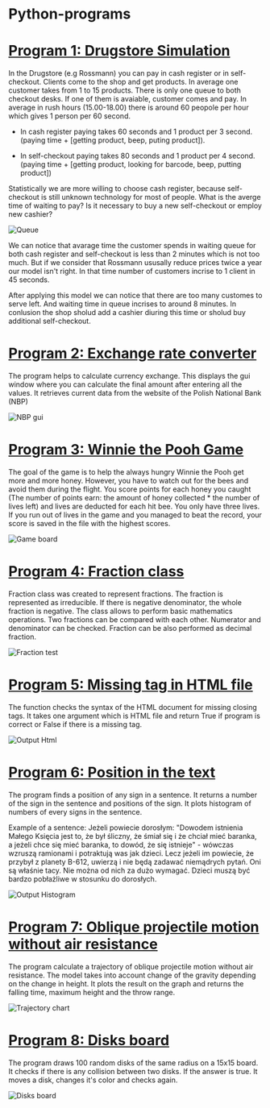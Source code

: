 # Python-programs

# [Program 1: Drugstore Simulation](https://github.com/JuneMaths/Python-programs/blob/main/Drugstore_queue_simulation/Drugstore_queue_simulation.py)

In the Drugstore (e.g Rossmann) you can pay in cash register or in self-checkout. Clients come to the shop and get products. In average one customer takes from 1 to 15 products. There is only one queue to both checkout desks. If one of them is avaiable, customer comes and pay. In average in rush hours (15.00-18.00) there is around 60 peopole per hour which gives 1 person per 60 second.

- In cash register paying takes 60 seconds and 1 product per 3 second. 
(paying time + [getting product, beep, puting product]). 

- In self-checkout paying takes 80 seconds and 1 product per 4 second. 
(paying time + [getting product, looking for barcode, beep, putting product]) 

Statistically we are more willing to choose cash register, because self-checkout is still unknown technology for most of people. 
What is the averge time of waiting to pay? Is it necessary to buy a new self-checkout or employ new cashier?

![Queue](queue.PNG)

We can notice that avarage time the customer spends in waiting queue for both cash register and self-checkout is less than 2 minutes which is not too much. But if we consider that Rossmann ususally reduce prices twice a year our model isn't right. In that time number of customers incrise to 1 client in 45 seconds. 

After applying this model we can notice that there are too many customes to serve left. And waiting time in queue incrises to around 8 minutes. In conlusion the shop sholud add a cashier diuring this time or sholud buy additional self-checkout.

# [Program 2: Exchange rate converter](https://github.com/JuneMaths/Python-programs/blob/main/NBP_converter/nbp_converter.py)
The program helps to calculate currency exchange. This displays the gui window where you can calculate the final amount after entering all the values. It retrieves current data from the website of the Polish National Bank (NBP)

![NBP gui](nbp_converter.JPG)

# [Program 3: Winnie the Pooh Game](https://github.com/JuneMaths/Python-programs/blob/main/Game%20Winnie%20the%20Pooh/game.py)
The goal of the game is to help the always hungry Winnie the Pooh get more and more honey. However, you have to watch out for the bees and avoid them during the flight. 
You score points for each honey you caught (The number of points earn: the amount of honey collected * the number of lives left) and lives are deducted for each hit bee. You only have three lives. 
If you run out of lives in the game and you managed to beat the record, your score is saved in the file with the highest scores.

![Game board](game_board.PNG)

# [Program 4: Fraction class](https://github.com/JuneMaths/Python-programs/blob/main/Fraction/main_test.py)
Fraction class was created to represent fractions. The fraction is represented as irreducible. If there is negative denominator, the whole fraction is negative. The class allows to perform basic mathematics operations. Two fractions can be compared with each other. Numerator and denominator can be checked. Fraction can be also performed as decimal fraction. 
	
![Fraction test](fractiontest.PNG)

# [Program 5: Missing tag in HTML file](https://github.com/JuneMaths/Python-programs/blob/main/Tag_missing_in_HTML/HTML_tags_missing.py)
The function checks the syntax of the HTML document for missing closing tags. It takes one argument which is HTML file and return True if program is correct or False if there is a missing tag.

![Output Html](html.PNG)

# [Program 6: Position in the text](https://github.com/J-data/Python-programs/blob/main/place_of_sign_in_string.py)
The program finds a position of any sign in a sentence. 
It returns a number of the sign in the sentence and positions of the sign.
It plots histogram of numbers of every signs in the sentence. 

Example of a sentence:
Jeżeli powiecie dorosłym: "Dowodem istnienia Małego Księcia jest to, że był śliczny, że śmiał się i że chciał mieć baranka, a jeżeli chce się mieć baranka, to dowód, że się istnieje" - wówczas wzruszą ramionami i potraktują was jak dzieci. Lecz jeżeli im powiecie, że przybył z planety B-612, uwierzą i nie będą zadawać niemądrych pytań. Oni są właśnie tacy. Nie można od nich za dużo wymagać. Dzieci muszą być bardzo pobłażliwe w stosunku do dorosłych. 

![Output Histogram](little_prince_sign_histogram.PNG)

# [Program 7: Oblique projectile motion without air resistance](https://github.com/JuneMaths/Python-programs/blob/main/oblique_projectile_motion.py)
The program calculate a trajectory of oblique projectile motion without air resistance. The model takes into account change of the gravity depending on the change in height. It plots the result on the graph and returns the falling time, maximum height and the throw range.

![Trajectory chart](oblique_projectile_motion.PNG)

# [Program 8: Disks board](https://github.com/JuneMaths/Python-programs/tree/main/Disks_board)
The program draws 100 random disks of the same radius on a 15x15 board. It checks if there is any collision between two disks. If the answer is true. It moves a disk, changes it's color and checks again. 

![Disks board](disks_100.PNG)
